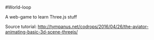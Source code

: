 #World-loop

A web-game to learn Three.js stuff

[logo]: http://codropspz.tympanus.netdna-cdn.com/codrops/wp-content/uploads/2016/04/Animated3DScene_three-components.png "Diagram"

Source tutorial: http://tympanus.net/codrops/2016/04/26/the-aviator-animating-basic-3d-scene-threejs/
